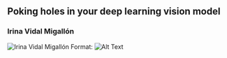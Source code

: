 ## Poking holes in your deep learning vision model ##
### Irina Vidal Migallón ###

![Irina Vidal Migallón](url)
Format: ![Alt Text](url)

